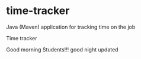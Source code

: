 # time-tracker
Java (Maven) application for tracking time on the job

Time tracker

Good morning Students!!!
good night
updated

